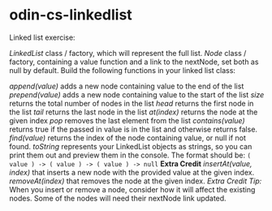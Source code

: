 # odin-cs-linkedlist

Linked list exercise:

_LinkedList_ class / factory, which will represent the full list.
_Node_ class / factory, containing a value function and a link to the nextNode, set both as null by default.
Build the following functions in your linked list class:

_append(value)_ adds a new node containing value to the end of the list
_prepend(value)_ adds a new node containing value to the start of the list
_size_ returns the total number of nodes in the list
_head_ returns the first node in the list
_tail_ returns the last node in the list
_at(index)_ returns the node at the given index
_pop_ removes the last element from the list
_contains(value)_ returns true if the passed in value is in the list and otherwise returns false.
_find(value)_ returns the index of the node containing value, or null if not found.
_toString_ represents your LinkedList objects as strings, so you can print them out and preview them in the console. The format should be: `( value ) -> ( value ) -> ( value ) -> null`
**Extra Credit**
_insertAt(value, index)_ that inserts a new node with the provided value at the given index.
_removeAt(index)_ that removes the node at the given index.
_Extra Credit Tip:_ When you insert or remove a node, consider how it will affect the existing nodes. Some of the nodes will need their nextNode link updated.
